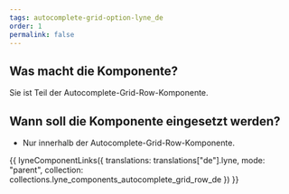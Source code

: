 ```yaml
---
tags: autocomplete-grid-option-lyne_de
order: 1
permalink: false
---
```


## Was macht die Komponente?
Sie ist Teil der Autocomplete-Grid-Row-Komponente.

## Wann soll die Komponente eingesetzt werden?
* Nur innerhalb der Autocomplete-Grid-Row-Komponente.

{{ lyneComponentLinks({
  translations: translations["de"].lyne,
  mode: "parent",
  collection: collections.lyne_components_autocomplete_grid_row_de
}) }}
